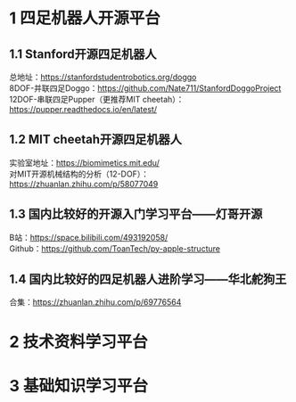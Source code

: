 # 1 四足机器人开源平台
## 1.1 Stanford开源四足机器人
总地址：https://stanfordstudentrobotics.org/doggo  
8DOF-并联四足Doggo：https://github.com/Nate711/StanfordDoggoProject  
12DOF-串联四足Pupper（更推荐MIT cheetah）：https://pupper.readthedocs.io/en/latest/  

## 1.2 MIT cheetah开源四足机器人
实验室地址：https://biomimetics.mit.edu/  
对MIT开源机械结构的分析（12-DOF）：https://zhuanlan.zhihu.com/p/58077049  

## 1.3 国内比较好的开源入门学习平台——灯哥开源
B站：https://space.bilibili.com/493192058/  
Github：https://github.com/ToanTech/py-apple-structure  

## 1.4 国内比较好的四足机器人进阶学习——华北舵狗王
合集：https://zhuanlan.zhihu.com/p/69776564  

# 2 技术资料学习平台

# 3 基础知识学习平台
